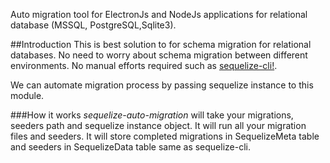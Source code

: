 Auto migration tool for ElectronJs and NodeJs applications for relational database (MSSQL, PostgreSQL,Sqlite3).

##Introduction
This is best solution to for schema migration for relational databases. No need to worry about schema migration between different environments. No manual efforts required such as [sequelize-cli!](https://www.npmjs.com/package/sequelize-cli).

We can automate migration process by passing sequelize instance to this module. 

###How it works
*sequelize-auto-migration* will take your migrations, seeders path and sequelize instance object. It will run all your migration files and seeders. It will store completed migrations in SequelizeMeta table and seeders in SequelizeData table same as sequelize-cli. 



